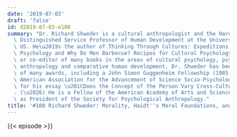 ```yaml
---
date: '2019-07-03'
draft: 'false'
id: d2019-07-03-e108
summary: "Dr. Richard Shweder is a cultural anthropologist and the Harold H. Swift\
  \ Distinguished Service Professor of Human Development at the University of Chicago,\
  \ US. He\u2019s the author of Thinking Through Cultures: Expeditions in Cultural\
  \ Psychology and Why Do Men Barbecue? Recipes for Cultural Psychology, and editor\
  \ or co-editor of many books in the areas of cultural psychology, psychological\
  \ anthropology and comparative human development. Dr. Shweder has been the recipient\
  \ of many awards, including a John Simon Guggenheim Fellowship (1985-86) and the\
  \ American Association for the Advancement of Science Socio-Psychological Prize\
  \ for his essay \u201CDoes the Concept of the Person Vary Cross-Culturally?\u201D\
  . (\u2026) He is a Fellow of the American Academy of Arts and Sciences. He has served\
  \ as President of the Society for Psychological Anthropology."
title: '#108 Richard Shweder: Morality, Haidt''s Moral Foundations, and Multiculturalism'
---
```

{{< episode >}}
